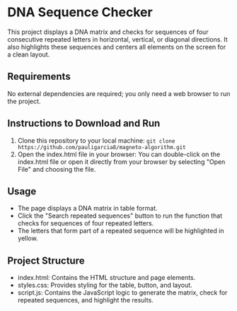 # DNA Sequence Checker

This project displays a DNA matrix and checks for sequences of four consecutive repeated letters in horizontal, vertical, or diagonal directions. It also highlights these sequences and centers all elements on the screen for a clean layout.

## Requirements
No external dependencies are required; you only need a web browser to run the project.

## Instructions to Download and Run
1. Clone this repository to your local machine:
`git clone https://github.com/pauligarcia8/magneto-algorithm.git`
2. Open the index.html file in your browser: You can double-click on the index.html file or open it directly from your browser by selecting "Open File" and choosing the file.

## Usage

- The page displays a DNA matrix in table format.
- Click the "Search repeated sequences" button to run the function that checks for sequences of four repeated letters.
- The letters that form part of a repeated sequence will be highlighted in yellow.

## Project Structure
- index.html: Contains the HTML structure and page elements.
- styles.css: Provides styling for the table, button, and layout.
- script.js: Contains the JavaScript logic to generate the matrix, check for repeated sequences, and highlight the results.